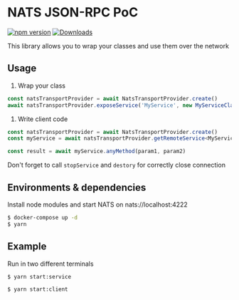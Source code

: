 # NATS JSON-RPC PoC
[![npm version][npm-image]][npm-url]
[![Downloads][downloads-image]][downloads-url]

This library allows you to wrap your classes and use them over the network
## Usage
1. Wrap your class
```typescript
const natsTransportProvider = await NatsTransportProvider.create()
await natsTransportProvider.exposeService('MyService', new MyServiceClass())
```
1. Write client code
```typescript
const natsTransportProvider = await NatsTransportProvider.create()
const myService = await natsTransportProvider.getRemoteService<MyService>('MyService')

const result = await myService.anyMethod(param1, param2)
```
Don't forget to call `stopService` and `destory` for correctly close connection

## Environments & dependencies
Install node modules and start NATS on nats://localhost:4222
```bash
$ docker-compose up -d
$ yarn
```
## Example
Run in two different terminals
```bash
$ yarn start:service
```
```bash
$ yarn start:client
```
[npm-image]: https://img.shields.io/npm/v/nats-rpc-poc.svg?style=flat-square
[npm-url]: https://npmjs.org/package/nats-rpc-poc
[downloads-image]: http://img.shields.io/npm/dm/nats-rpc-poc.svg?style=flat-square
[downloads-url]: https://npmjs.org/package/nats-rpc-poc